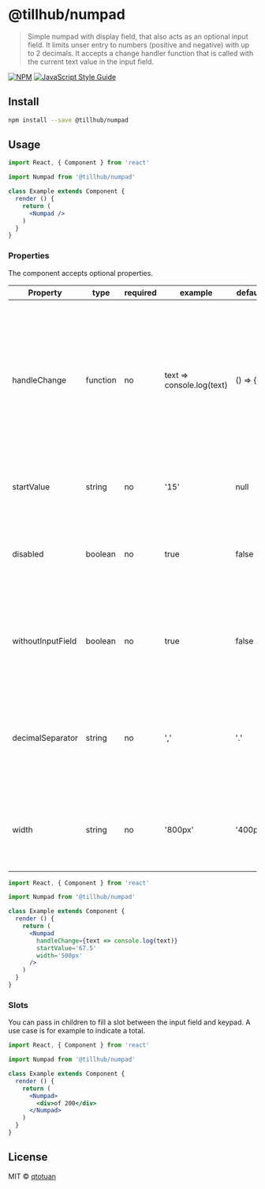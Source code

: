 # @tillhub/numpad

> Simple numpad with display field, that also acts as an optional input field. It limits unser entry to numbers (positive and negative) with up to 2 decimals.
> It accepts a change handler function that is called with the current text value in the input field.

[![NPM](https://img.shields.io/npm/v/@tillhub/numpad.svg)](https://www.npmjs.com/package/@tillhub/numpad) [![JavaScript Style Guide](https://img.shields.io/badge/code_style-standard-brightgreen.svg)](https://standardjs.com)

## Install

```bash
npm install --save @tillhub/numpad
```

## Usage

```jsx
import React, { Component } from 'react'

import Numpad from '@tillhub/numpad'

class Example extends Component {
  render () {
    return (
      <Numpad />
    )
  }
}
```

### Properties

The component accepts optional properties.

| Property          | type     | required | example                   | default  | description                                                                                                                                                 |
|-------------------|----------|----------|---------------------------|----------|-------------------------------------------------------------------------------------------------------------------------------------------------------------|
| handleChange      | function | no       | text => console.log(text) | () => {} | This function will be called with the current text in the input field. It is triggered on every click in the keypad and on every change in the input field. |
| startValue        | string   | no       | '15'                      | null     | The input field will be initiated with this value.                                                                                                          |
| disabled          | boolean  | no       | true                      | false    | If set to true, the input field and the keypad will be greyed out and disabled.                                                                             |
| withoutInputField | boolean  | no       | true                      | false    | If set to true, the input field will merely display values but not accept manual entry.                                                                     |
| decimalSeparator  | string   | no       | ','                       | '.'      | Pass in optional decimal separator. For now, only ',' is allowed as an alternative to '.'.                                                                  |
| width             | string   | no       | '800px'                   | '400px'  | Determines the width of the input field and keypad. Both will have equal width.                                                                             |


```jsx
import React, { Component } from 'react'

import Numpad from '@tillhub/numpad'

class Example extends Component {
  render () {
    return (
      <Numpad
        handleChange={text => console.log(text)}
        startValue='67.5'
        width='500px'
      />
    )
  }
}
```

### Slots

You can pass in children to fill a slot between the input field and keypad. A use case is for example to indicate a total.

```jsx
import React, { Component } from 'react'

import Numpad from '@tillhub/numpad'

class Example extends Component {
  render () {
    return (
      <Numpad>
        <div>of 200</div>
      </Numpad>
    )
  }
}
```

## License

MIT © [qtotuan](https://github.com/qtotuan)
